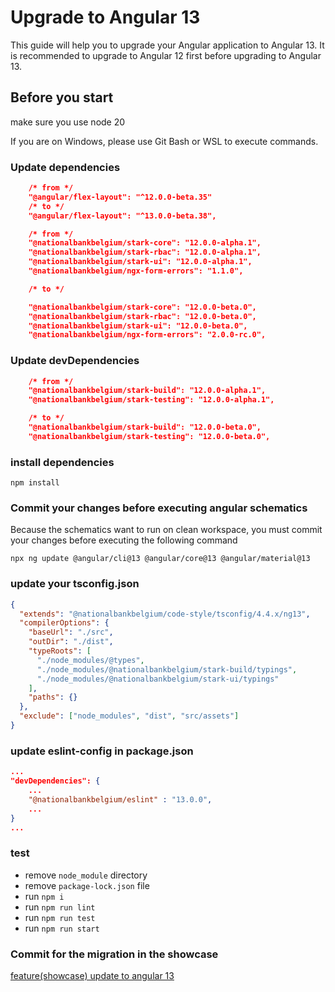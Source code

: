 # Upgrade to Angular 13

This guide will help you to upgrade your Angular application to Angular 13. It is recommended to upgrade to Angular 12 first before upgrading to Angular 13.

## Before you start

make sure you use node 20

If you are on Windows, please use Git Bash or WSL to execute commands.

### Update dependencies

```json
	/* from */
	"@angular/flex-layout": "^12.0.0-beta.35"
	/* to */
	"@angular/flex-layout": "^13.0.0-beta.38",

	/* from */
	"@nationalbankbelgium/stark-core": "12.0.0-alpha.1",
	"@nationalbankbelgium/stark-rbac": "12.0.0-alpha.1",
	"@nationalbankbelgium/stark-ui": "12.0.0-alpha.1",
	"@nationalbankbelgium/ngx-form-errors": "1.1.0",

	/* to */

	"@nationalbankbelgium/stark-core": "12.0.0-beta.0",
	"@nationalbankbelgium/stark-rbac": "12.0.0-beta.0",
	"@nationalbankbelgium/stark-ui": "12.0.0-beta.0",
	"@nationalbankbelgium/ngx-form-errors": "2.0.0-rc.0",
```

### Update devDependencies

```json
	/* from */
	"@nationalbankbelgium/stark-build": "12.0.0-alpha.1",
	"@nationalbankbelgium/stark-testing": "12.0.0-alpha.1",

	/* to */
	"@nationalbankbelgium/stark-build": "12.0.0-beta.0",
	"@nationalbankbelgium/stark-testing": "12.0.0-beta.0",
```

### install dependencies

```shell
npm install
```

### Commit your changes before executing angular schematics

Because the schematics want to run on clean workspace, you must commit your changes before executing the following command

```shell
npx ng update @angular/cli@13 @angular/core@13 @angular/material@13
```

### update your tsconfig.json

```json
{
  "extends": "@nationalbankbelgium/code-style/tsconfig/4.4.x/ng13",
  "compilerOptions": {
    "baseUrl": "./src",
    "outDir": "./dist",
    "typeRoots": [
      "./node_modules/@types",
      "./node_modules/@nationalbankbelgium/stark-build/typings",
      "./node_modules/@nationalbankbelgium/stark-ui/typings"
    ],
    "paths": {}
  },
  "exclude": ["node_modules", "dist", "src/assets"]
}
```

### update eslint-config in package.json

```json
...
"devDependencies": {
	...
	"@nationalbankbelgium/eslint" : "13.0.0",
	...
}
...
```

### test

- remove `node_module` directory
- remove `package-lock.json` file
- run `npm i`
- run `npm run lint`
- run `npm run test`
- run `npm run start`

### Commit for the migration in the showcase

[feature(showcase) update to angular 13](https://github.com/NationalBankBelgium/stark/commit/57210a0d6c43f03bba556e6aa8c6c61425127e3c)
